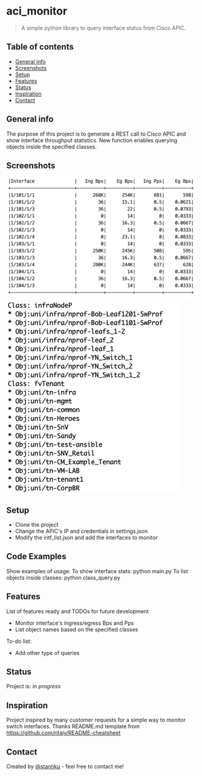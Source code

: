 # aci_monitor
> A simple python library to query interface status from Cisco APIC.

## Table of contents
* [General info](#general-info)
* [Screenshots](#screenshots)
* [Setup](#setup)
* [Features](#features)
* [Status](#status)
* [Inspiration](#inspiration)
* [Contact](#contact)

## General info
The purpose of this project is to generate a REST call to Cisco APIC and show interface throughput statistics. New function enables querying objects inside the specified classes.

## Screenshots
![Example screenshot](./img/aci_monitor_screenshot.png)
![Example screenshot](./img/class_query_screenshot.png)

## Setup
* Clone the project
* Change the APIC's IP and credentials in settings.json
* Modify the intf_list.json and add the interfaces to monitor

## Code Examples
Show examples of usage:  To show interface stats: python main.py  To list objects inside classes: python class_query.py

## Features
List of features ready and TODOs for future development
* Monitor interface's ingress/egress Bps and Pps
* List object names based on the specified classes

To-do list:
* Add other type of queries

## Status
Project is: _in progress_

## Inspiration
Project inspired by many customer requests for a simple way to monitor switch interfaces.
Thanks README.md template from https://github.com/ritaly/README-cheatsheet

## Contact
Created by [@stantiku](https://github.com/stantiku) - feel free to contact me!
